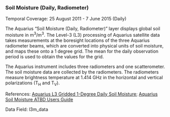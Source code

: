 ### Soil Moisture (Daily, Radiometer)
Temporal Coverage: 25 August 2011 - 7 June 2015 (Daily)

The Aquarius “Soil Moisture (Daily, Radiometer)” layer displays global soil moisture in m<sup>3</sup>/m<sup>3</sup>.  The Level-3 (L3) processing of Aquarius satellite data takes measurements at the boresight locations of the three Aquarius radiometer beams, which are converted into physical units of soil moisture, and maps these onto a 1 degree grid. The mean for the daily observation period is used to obtain the values for the grid.

The Aquarius instrument includes three radiometers and one scatterometer. The soil moisture data are collected by the radiometers. The radiometers measure brightness temperature at 1.414 GHz in the horizontal and vertical polarizations (T<sub>H</sub> and T<sub>V</sub>).


References: [Aquarius L3 Gridded 1-Degree Daily Soil Moisture](http://nsidc.org/data/AQ3_DYSM/versions/4); [Aquarius Soil Moisture ATBD Users Guide](http://nsidc.org/data/docs/daac/aquarius/pdfs/Aquarius_VSM_ATBD_UsersGuide.pdf)

Data Field: l3m_data
